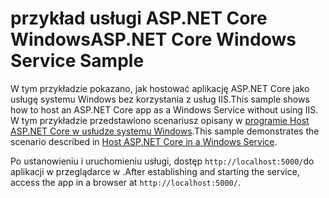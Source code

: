 # <a name="aspnet-core-windows-service-sample"></a><span data-ttu-id="88860-101">przykład usługi ASP.NET Core Windows</span><span class="sxs-lookup"><span data-stu-id="88860-101">ASP.NET Core Windows Service Sample</span></span>

<span data-ttu-id="88860-102">W tym przykładzie pokazano, jak hostować aplikację ASP.NET Core jako usługę systemu Windows bez korzystania z usług IIS.</span><span class="sxs-lookup"><span data-stu-id="88860-102">This sample shows how to host an ASP.NET Core app as a Windows Service without using IIS.</span></span> <span data-ttu-id="88860-103">W tym przykładzie przedstawiono scenariusz opisany w [programie Host ASP.NET Core w usłudze systemu Windows](https://docs.microsoft.com/aspnet/core/host-and-deploy/windows-service).</span><span class="sxs-lookup"><span data-stu-id="88860-103">This sample demonstrates the scenario described in [Host ASP.NET Core in a Windows Service](https://docs.microsoft.com/aspnet/core/host-and-deploy/windows-service).</span></span>

<span data-ttu-id="88860-104">Po ustanowieniu i uruchomieniu usługi, dostęp `http://localhost:5000/`do aplikacji w przeglądarce w .</span><span class="sxs-lookup"><span data-stu-id="88860-104">After establishing and starting the service, access the app in a browser at `http://localhost:5000/`.</span></span>
